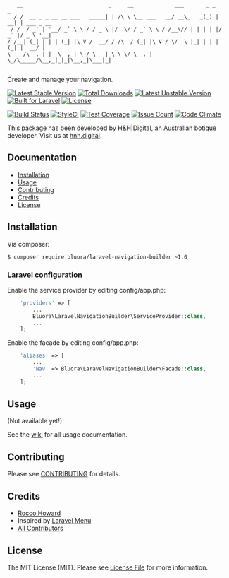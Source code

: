 ```
   __                           _     __             ___       _ _     _           
  / /  __ _ _ __ __ ___   _____| | /\ \ \__ ___   __/ __\_   _(_) | __| | ___ _ __ 
 / /  / _` | '__/ _` \ \ / / _ \ |/  \/ / _` \ \ / /__\// | | | | |/ _` |/ _ \ '__|
/ /__| (_| | | | (_| |\ V /  __/ / /\  / (_| |\ V / \/  \ |_| | | | (_| |  __/ |   
\____/\__,_|_|  \__,_| \_/ \___|_\_\ \/ \__,_| \_/\_____/\__,_|_|_|\__,_|\___|_|   
                                                                                   
```

Create and manage your navigation.

[![Latest Stable Version](https://poser.pugx.org/bluora/laravel-navigation-builder/v/stable.svg)](https://packagist.org/packages/bluora/laravel-navigation-builder) [![Total Downloads](https://poser.pugx.org/bluora/laravel-navigation-builder/downloads.svg)](https://packagist.org/packages/bluora/laravel-navigation-builder) [![Latest Unstable Version](https://poser.pugx.org/bluora/laravel-navigation-builder/v/unstable.svg)](https://packagist.org/packages/bluora/laravel-navigation-builder) [![Built for Laravel](https://img.shields.io/badge/Built_for-Laravel-green.svg)](https://laravel.com/) [![License](https://poser.pugx.org/bluora/laravel-navigation-builder/license.svg)](https://packagist.org/packages/bluora/laravel-navigation-builder)

[![Build Status](https://travis-ci.org/bluora/laravel-navigation-builder.svg?branch=master)](https://travis-ci.org/bluora/laravel-navigation-builder) [![StyleCI](https://styleci.io/repos/72195135/shield?branch=master)](https://styleci.io/repos/72195135) [![Test Coverage](https://codeclimate.com/github/bluora/laravel-navigation-builder/badges/coverage.svg)](https://codeclimate.com/github/bluora/laravel-navigation-builder/coverage) [![Issue Count](https://codeclimate.com/github/bluora/laravel-navigation-builder/badges/issue_count.svg)](https://codeclimate.com/github/bluora/laravel-navigation-builder) [![Code Climate](https://codeclimate.com/github/bluora/laravel-navigation-builder/badges/gpa.svg)](https://codeclimate.com/github/bluora/laravel-navigation-builder)

This package has been developed by H&H|Digital, an Australian botique developer. Visit us at [hnh.digital](http://hnh.digital).

## Documentation

* [Installation](#install)
* [Usage](#usage)
* [Contributing](#contributing)
* [Credits](#credits)
* [License](#license)

## Installation

Via composer:

`$ composer require bluora/laravel-navigation-builder ~1.0`

### Laravel configuration

Enable the service provider by editing config/app.php:

```php
    'providers' => [
        ...
        Bluora\LaravelNavigationBuilder\ServiceProvider::class,
        ...
    ];
```

Enable the facade by editing config/app.php:

```php
    'aliases' => [
        ...
        'Nav' => Bluora\LaravelNavigationBuilder\Facade::class,
        ...
    ];
```

## Usage

(Not available yet!)

See the [wiki](https://github.com/bluora/laravel-navigation-builder/wiki) for all usage documentation.

## Contributing

Please see [CONTRIBUTING](https://github.com/bluora/laravel-navigation-builder/blob/master/CONTRIBUTING.md) for details.

## Credits

* [Rocco Howard](https://github.com/therocis)
* Inspired by [Laravel Menu](https://github.com/lavary/laravel-menu)
* [All Contributors](https://github.com/bluora/laravel-navigation-builder/contributors)

## License

The MIT License (MIT). Please see [License File](https://github.com/bluora/laravel-navigation-builder/blob/master/LICENSE) for more information.